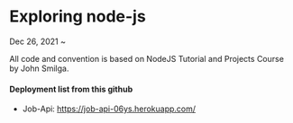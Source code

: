 # Exploring node-js
Dec 26, 2021 ~

All code and convention is based on NodeJS Tutorial and Projects Course by John Smilga.

#### Deployment list from this github
- Job-Api: https://job-api-06ys.herokuapp.com/

